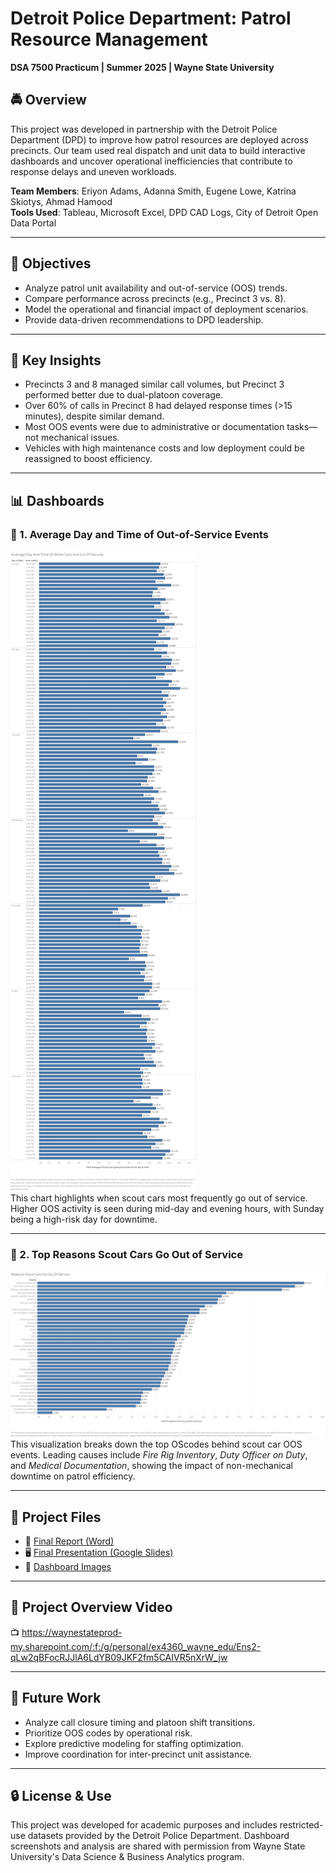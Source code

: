 # Detroit Police Department: Patrol Resource Management  
**DSA 7500 Practicum | Summer 2025 | Wayne State University**

## 🚔 Overview
This project was developed in partnership with the Detroit Police Department (DPD) to improve how patrol resources are deployed across precincts. Our team used real dispatch and unit data to build interactive dashboards and uncover operational inefficiencies that contribute to response delays and uneven workloads.

**Team Members**: Eriyon Adams, Adanna Smith, Eugene Lowe, Katrina Skiotys, Ahmad Hamood  
**Tools Used**: Tableau, Microsoft Excel, DPD CAD Logs, City of Detroit Open Data Portal

---

## 🎯 Objectives
- Analyze patrol unit availability and out-of-service (OOS) trends.
- Compare performance across precincts (e.g., Precinct 3 vs. 8).
- Model the operational and financial impact of deployment scenarios.
- Provide data-driven recommendations to DPD leadership.

---

## 🧠 Key Insights
- Precincts 3 and 8 managed similar call volumes, but Precinct 3 performed better due to dual-platoon coverage.
- Over 60% of calls in Precinct 8 had delayed response times (>15 minutes), despite similar demand.
- Most OOS events were due to administrative or documentation tasks—not mechanical issues.
- Vehicles with high maintenance costs and low deployment could be reassigned to boost efficiency.

---

## 📊 Dashboards

### 🔹 1. Average Day and Time of Out-of-Service Events
![Day & Time OOS](https://github.com/Eriyon24/dpd-patrol-resource-management/blob/main/dashboards/Day_time%20oos.png)  
This chart highlights when scout cars most frequently go out of service. Higher OOS activity is seen during mid-day and evening hours, with Sunday being a high-risk day for downtime.

---

### 🔹 2. Top Reasons Scout Cars Go Out of Service
![Reasons for OOS](https://github.com/Eriyon24/dpd-patrol-resource-management/blob/main/dashboards/Patrol%20Shift%20Risk.png)  
This visualization breaks down the top OScodes behind scout car OOS events. Leading causes include *Fire Rig Inventory*, *Duty Officer on Duty*, and *Medical Documentation*, showing the impact of non-mechanical downtime on patrol efficiency.

---

## 📂 Project Files

- 📄 [Final Report (Word)](https://github.com/Eriyon24/dpd-patrol-resource-management/blob/main/Practicum%20Report.docx)
- 🖥️ [Final Presentation (Google Slides)](https://docs.google.com/presentation/d/10XCMmuel8z4Y61ADDvmU6hUkgM1fkMcjE4c3dDhfTqE/edit?usp=sharing)
- 📁 [Dashboard Images](https://github.com/Eriyon24/dpd-patrol-resource-management/tree/main/dashboards)

---

## 🎥 Project Overview Video
📺 https://waynestateprod-my.sharepoint.com/:f:/g/personal/ex4360_wayne_edu/Ens2-qLw2qBFocRJJlA6LdYB09JKF2fm5CAIVR5nXrW_jw

---

## 🔄 Future Work
- Analyze call closure timing and platoon shift transitions.
- Prioritize OOS codes by operational risk.
- Explore predictive modeling for staffing optimization.
- Improve coordination for inter-precinct unit assistance.

---

## 🔒 License & Use
This project was developed for academic purposes and includes restricted-use datasets provided by the Detroit Police Department. Dashboard screenshots and analysis are shared with permission from Wayne State University's Data Science & Business Analytics program.

